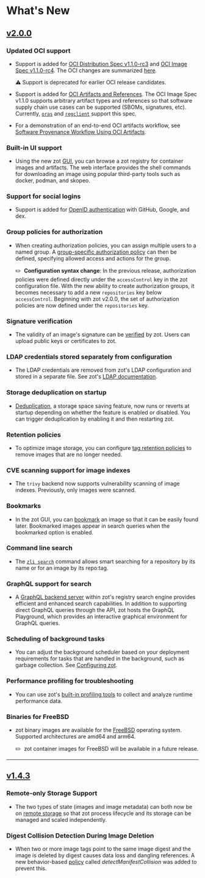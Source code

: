 # What's New

## [v2.0.0](https://github.com/project-zot/zot/releases/tag/v2.0.0)

### Updated OCI support

- Support is added for [OCI Distribution Spec v1.1.0-rc3](https://github.com/opencontainers/distribution-spec/releases/tag/v1.1.0-rc3) and [OCI Image Spec v1.1.0-rc4](https://github.com/opencontainers/image-spec/releases/tag/v1.1.0-rc4). The OCI changes are summarized [here](https://opencontainers.org/posts/blog/2023-07-07-summary-of-upcoming-changes-in-oci-image-and-distribution-specs-v-1-1/).

    :warning:  Support is deprecated for earlier OCI release candidates.

- Support is added for [OCI Artifacts and References](https://github.com/opencontainers/image-spec/blob/main/manifest.md#guidelines-for-artifact-usage). The OCI Image Spec v1.1.0 supports arbitrary artifact types and references so that software supply chain use cases can be supported (SBOMs, signatures, etc). Currently, [`oras`](https://github.com/oras-project/oras) and [`regclient`](https://github.com/regclient/regclient) support this spec.

- For a demonstration of an end-to-end OCI artifacts workflow, see [Software Provenance Workflow Using OCI Artifacts](../articles/workflow.md).

### Built-in UI support

- Using the new zot [GUI](../user-guides/user-guide-gui.md), you can browse a zot registry for container images and artifacts. The web interface provides the shell commands for downloading an image using popular third-party tools such as docker, podman, and skopeo.

### Support for social logins

- Support is added for [OpenID authentication](../articles/authn-authz.md) with GitHub, Google, and dex.

### Group policies for authorization

- When creating authorization policies, you can assign multiple users to a named group. A [group-specific authorization policy](../articles/authn-authz.md) can then be defined, specifying allowed access and actions for the group.

    :pencil2:  &nbsp;**Configuration syntax change**: In the previous release, authorization policies were defined directly under the `accessControl` key in the zot configuration file.  With the new ability to create authorization groups, it becomes necessary to add a new `repositories` key below `accessControl`. Beginning with zot v2.0.0, the set of authorization policies are now defined under the `repositories` key.

### Signature verification

- The validity of an image's signature can be [verified](../articles/verifying-signatures.md) by zot. Users can upload public keys or certificates to zot.

### LDAP credentials stored separately from configuration

- The LDAP credentials are removed from zot's LDAP configuration and stored in a separate file. See zot's [LDAP documentation](../articles/authn-authz.md).

### Storage deduplication on startup

- [Deduplication](../articles/storage.md), a storage space saving feature, now runs or reverts at startup depending on whether the feature is enabled or disabled. You can trigger deduplication by enabling it and then restarting zot.

### Retention policies

- To optimize image storage, you can configure [tag retention policies](../articles/retention.md) to remove images that are no longer needed.

### CVE scanning support for image indexes

- The `trivy` backend now supports vulnerability scanning of image indexes. Previously, only images were scanned.

### Bookmarks

- In the zot GUI, you can [bookmark](../user-guides/user-guide-gui.md#bookmarks) an image so that it can be easily found later. Bookmarked images appear in search queries when the bookmarked option is enabled.

### Command line search

- The [`zli search`](../user-guides/zli.md#_zli-search) command allows smart searching for a repository by its name or for an image by its repo:tag.

### GraphQL support for search

- A [GraphQL backend server](../articles/graphql.md) within zot's registry search engine provides efficient and enhanced search capabilities. In addition to supporting direct GraphQL queries through the API, zot hosts the GraphQL Playground, which provides an interactive graphical environment for GraphQL queries. 

### Scheduling of background tasks

- You can adjust the background scheduler based on your deployment requirements for tasks that are handled in the background, such as garbage collection.  See [Configuring zot](../admin-guide/admin-configuration.md).

### Performance profiling for troubleshooting

- You can use zot's [built-in profiling tools](../articles/pprofiling.md) to collect and analyze runtime performance data.

### Binaries for FreeBSD

- zot binary images are available for the [FreeBSD](https://www.freebsd.org/) operating system. Supported architectures are amd64 and arm64.

    :pencil2:  &nbsp;zot container images for FreeBSD will be available in a future release.

***

## [v1.4.3](https://github.com/project-zot/zot/releases/tag/v1.4.3)

### Remote-only Storage Support

- The two types of state (images and image metadata) can both now be on [remote storage](https://github.com/project-zot/zot/blob/v1.4.3/examples/config-all-remote.json) so that zot process lifecycle and its storage can be managed and scaled independently.

### Digest Collision Detection During Image Deletion

- When two or more image tags point to the same image digest and the image is deleted by digest causes data loss and dangling references. A new behavior-based [policy](https://github.com/project-zot/zot/blob/v1.4.3/examples/config-policy.json) called _detectManifestCollision_ was added to prevent this.

